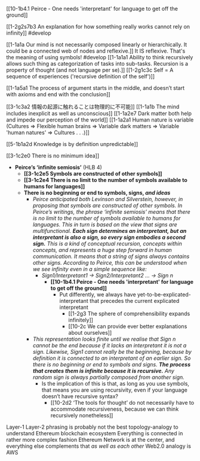 [[10-1b4.1 Peirce - One needs 'interpretant' for language to get off the ground]]

[[1-2g2s7b3 An explanation for how something really works cannot rely on infinity]] #develop 

[[1-1a1a Our mind is not necessarily composed linearly or hierarchically. It could be a connected web of nodes and reflexive.]]
	It IS reflexive. That's the meaning of using symbols! #develop 
[[1-1a1a1 Ability to think recursively allows such thing as categorization of tasks into sub-tasks. Recursion is a property of thought (and not language per se).]]
[[1-2g1c3c Self = A sequence of experiences ('recursive definition of the self')]]

[[1-1a5a1 The process of argument starts in the middle, and doesn’t start with axioms and end with the conclusion]]

[[3-1c3a2 情報の起源に触れることは物理的に不可能]]
	[[1-1a1b The mind includes inexplicit as well as unconscious]]
		[[1-1a2e7 Dark matter both help and impede our perception of the world]]
			[[1-1a2a1 Human nature is variable (Cultures ⇒ Flexible human brains ⇒ Variable dark matters ⇒ Variable 'human natures' ⇒ Cultures . . .)]]

[[5-1b1a2d Knowledge is by definition unpredictable]]

[[3-1c2e0 There is no minimum idea]]
- **Peirce’s ‘infinite semiosis’** (HLB 4)
    - **[[3-1c2e5 Symbols are constructed of other symbols]]**
    - **[[3-1c2e4 There is no limit to the number of symbols available to humans for languages]]**
    - **There is no beginning or end to symbols, signs, *and ideas***
        - _Peirce anticipated both Levinson and Silverstein, however, in proposing that symbols are constructed of other symbols. In Peirce’s writings, the phrase ‘infinite semiosis’ means that there is no limit to the number of symbols available to humans for languages. This in turn is based on the view that signs are multifunctional. **Each sign determines an interpretant, but an interpretant is also a sign, so every sign embodies a second sign.** This is a kind of conceptual recursion, concepts within concepts, and represents a huge step forward in human communication. It means that a string of signs always contains other signs. According to Peirce, this can be understood when we see infinity even in a simple sequence like:_
            - _Sign1/Interpretant1 → Sign2/Interpretant2 … → Sign n_
	            - **[[10-1b4.1 Peirce - One needs 'interpretant' for language to get off the ground]]**
		            - Put differently, we always have yet-to-be-explicated-interpretant that precedes the current explicated interpretant
			            - [[1-2g3 The sphere of comprehensibility expands infinitely]]
						- [[10-2c We can provide ever better explanations about ourselves]]
        - _This representation looks finite until we realise that Sign n cannot be the end because if it lacks an interpretant it is not a sign. Likewise, Sign1 cannot really be the beginning, because by definition it is connected to an interpretant of an earlier sign. So there is no beginning or end to symbols and signs. **The process that creates them is infinite because it is recursive.** Any random sign is always partially composed from another sign._
            - Is the implication of this is that, as long as you use symbols, that means you are using recursivity, even if your language doesn’t have recursive syntax?
	            - [[10-2d2 ‘The tools for thought’ do not necessarily have to accommodate recursiveness, because we can think recursively nonetheless]]

Layer-1 Layer-2 phrasing is probably not the best topology-analogy to understand Ethereum blockchain ecosystem
	Everything is connected in rather more complex fashion
		Ethereum Network is at the center, and everything else complements that *as well as each other* 
			Web2.0 analogy is AWS
